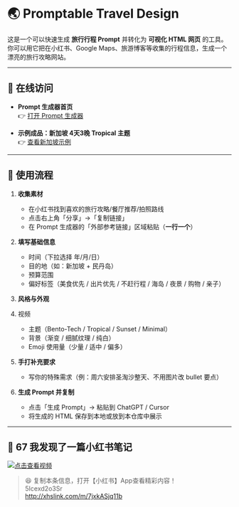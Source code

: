 # 🌏 Promptable Travel Design

这是一个可以快速生成 **旅行行程 Prompt** 并转化为 **可视化 HTML 网页** 的工具。  
你可以用它把在小红书、Google Maps、旅游博客等收集的行程信息，生成一个漂亮的旅行攻略网站。

---

## 📌 在线访问

- **Prompt 生成器首页**  
  👉 [打开 Prompt 生成器](https://jianan-huang0609.github.io/Promptable_TravelDesign)

- **示例成品：新加坡 4天3晚 Tropical 主题**  
  👉 [查看新加坡示例](https://jianan-huang0609.github.io/Promptable_TravelDesign/SINGAPORE_v4.html)


---

## 🚀 使用流程

1. **收集素材**  
   - 在小红书找到喜欢的旅行攻略/餐厅推荐/拍照路线  
   - 点击右上角「分享」→「复制链接」  
   - 在 Prompt 生成器的「外部参考链接」区域粘贴（**一行一个**）

2. **填写基础信息**  
   - 时间（下拉选择 年/月/日）  
   - 目的地（如：新加坡 + 民丹岛）  
   - 预算范围  
   - 偏好标签（美食优先 / 出片优先 / 不赶行程 / 海岛 / 夜景 / 购物 / 亲子）  

3. **风格与外观**
4. 视频
   - 主题（Bento-Tech / Tropical / Sunset / Minimal）  
   - 背景（渐变 / 细腻纹理 / 纯白）  
   - Emoji 使用量（少量 / 适中 / 偏多）

5. **手打补充要求**  
   - 写你的特殊需求（例：周六安排圣淘沙整天、不用图片改 bullet 要点）

6. **生成 Prompt 并复制**  
   - 点击「生成 Prompt」→ 粘贴到 ChatGPT / Cursor  
   - 将生成的 HTML 保存到本地或放到本仓库中展示

---

## 🎥 67 我发现了一篇小红书笔记

[![点击查看视频](https://github.com/Jianan-Huang0609/Promptable_TravelDesign/raw/main/assets/xhs-preview.jpg)](http://xhslink.com/m/7jxkASjq11b "67 我发现了一篇小红书笔记，快来看吧 😆")

> 😆 复制本条信息，打开【小红书】App查看精彩内容！  
> 5Icexd2o3Sr  
> http://xhslink.com/m/7jxkASjq11b

